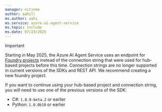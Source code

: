 ```yaml
---
manager: nitinme
author: aahill
ms.author: aahi
ms.service: azure-ai-agent-service
ms.topic: include
ms.date: 07/23/2025
---
```


> [!IMPORTANT]
> Starting in May 2025, the Azure AI Agent Service uses an endpoint for [Foundry projects](../../what-is-azure-ai-foundry.md#project-types) instead of the connection string that were used for hub-based projects before this time. Connection strings are no longer supported in current versions of the SDKs and REST API. We recommend creating a new foundry project.
>
> If you want to continue using your hub-based project and connection string, you will need to use one of the previous versions of the SDK:
> * C#: `1.0.0-beta.2` or earlier
> * Python: `1.0.0b10` or earlier

